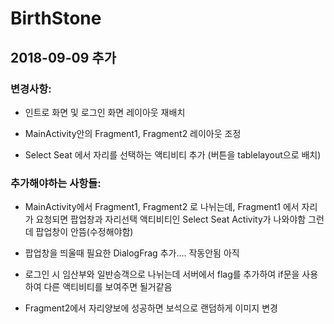 # BirthStone

## 2018-09-09 추가

### 변경사항:
- 인트로 화면 및 로그인 화면 레이아웃 재배치

- MainActivity안의 Fragment1, Fragment2 레이아웃 조정

- Select Seat 에서 자리를 선택하는 액티비티 추가 (버튼을 tablelayout으로 배치)

### 추가해야하는 사항들:

- MainActivity에서 Fragment1, Fragment2 로 나뉘는데, Fragment1 에서 자리가 요청되면 팝업창과 자리선택 액티비티인 Select Seat Activity가 나와야함 그런데 팝업창이 안뜸(수정해야함)

- 팝업창을 띄울때 필요한 DialogFrag 추가.... 작동안됨 아직

- 로그인 시 임산부와 일반승객으로 나뉘는데 서버에서 flag를 추가하여 if문을 사용하여 다른 액티비티를 보여주면 될거같음

- Fragment2에서 자리양보에 성공하면 보석으로 랜덤하게 이미지 변경

